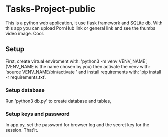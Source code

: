 # Tasks-Project-public
This is a python web application, it use flask framework and SQLite db.
With this app you can upload PornHub link or general link and see the thumbs video image. Cool.

## Setup
First, create virtual enviroment with: 'python3 -m venv VENV_NAME', (VENV_NAME is the name chosen by you)
then activate the venv with: 'source VENV_NAME/bin/activate '
and install requirements with: 'pip install -r requirements.txt'.

### Setup database
Run 'python3 db.py' to create database and tables,

### Setup keys and password
In app.py, set the password for browser log and the secret key for the session. 
That'it.

